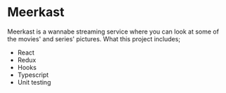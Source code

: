 # Meerkast
Meerkast is a wannabe streaming service where you can look at some of the movies' and series' pictures.
What this project includes;
- React
- Redux
- Hooks
- Typescript
- Unit testing
